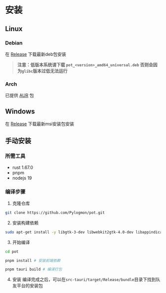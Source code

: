 # 安装
## Linux
### Debian
在 [Release](https://github.com/Pylogmon/pot/releases) 下载最新deb包安装

> **注意：低版本系统请下载 `pot_<version>_amd64_universal.deb` 否则会因为`glibc`版本过低无法运行**

### Arch
已提供 [AUR](https://aur.archlinux.org/packages?O=0&K=pot-translation) 包

## Windows
在 [Release](https://github.com/Pylogmon/pot/releases) 下载最新msi安装包安装
## 手动安装

### 所需工具
- rust 1.67.0
- pnpm
- nodejs 19
### 编译步骤

1. 克隆仓库
```bash
git clone https://github.com/Pylogmon/pot.git
```

2. 安装构建依赖
```bash
sudo apt-get install -y libgtk-3-dev libwebkit2gtk-4.0-dev libappindicator3-dev librsvg2-dev patchelf
```

3. 开始编译
```bash
cd pot

pnpm install # 安装前端依赖

pnpm tauri build # 编译打包
```
4. 安装
编译完成之后，可以在`src-tauri/target/Release/bundle`目录下找到队友平台的安装包

<CommentService />